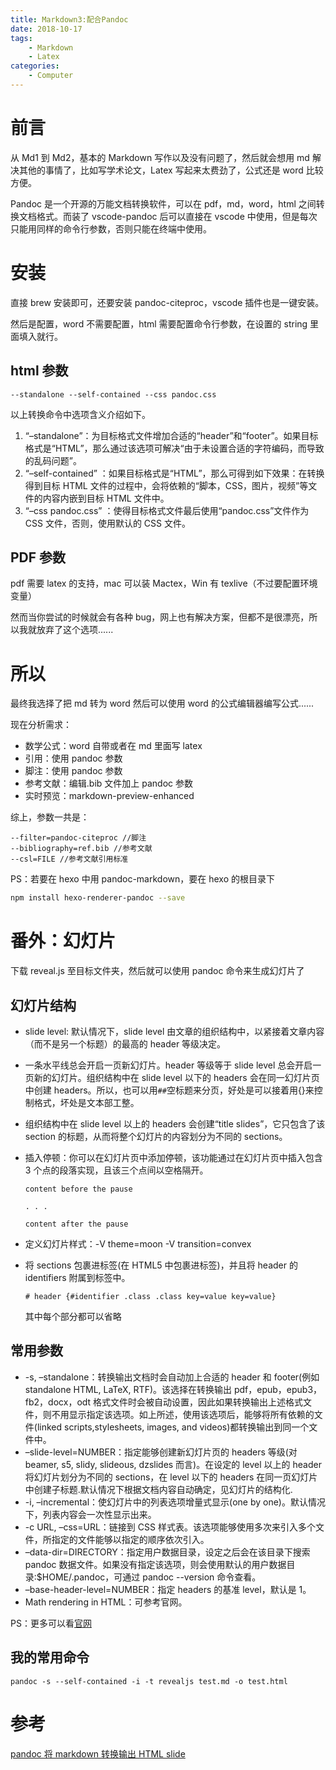 ```yaml
---
title: Markdown3:配合Pandoc
date: 2018-10-17
tags:
    - Markdown
    - Latex
categories:
    - Computer
---
```


# 前言

从 Md1 到 Md2，基本的 Markdown 写作以及没有问题了，然后就会想用 md 解决其他的事情了，比如写学术论文，Latex 写起来太费劲了，公式还是 word 比较方便。

Pandoc 是一个开源的万能文档转换软件，可以在 pdf，md，word，html 之间转换文档格式。而装了 vscode-pandoc 后可以直接在 vscode 中使用，但是每次只能用同样的命令行参数，否则只能在终端中使用。

# 安装

直接 brew 安装即可，还要安装 pandoc-citeproc，vscode 插件也是一键安装。

然后是配置，word 不需要配置，html 需要配置命令行参数，在设置的 string 里面填入就行。

## html 参数

```
--standalone --self-contained --css pandoc.css
```

以上转换命令中选项含义介绍如下。

1. “–standalone”：为目标格式文件增加合适的“header”和“footer”。如果目标格式是“HTML”，那么通过该选项可解决“由于未设置合适的字符编码，而导致的乱码问题”。
2. “–self-contained” ：如果目标格式是“HTML”，那么可得到如下效果：在转换得到目标 HTML 文件的过程中，会将依赖的“脚本，CSS，图片，视频”等文件的内容内嵌到目标 HTML 文件中。
3. “–css pandoc.css” ：使得目标格式文件最后使用“pandoc.css”文件作为 CSS 文件，否则，使用默认的 CSS 文件。

## PDF 参数

pdf 需要 latex 的支持，mac 可以装 Mactex，Win 有 texlive（不过要配置环境变量）

然而当你尝试的时候就会有各种 bug，网上也有解决方案，但都不是很漂亮，所以我就放弃了这个选项......

# 所以

最终我选择了把 md 转为 word 然后可以使用 word 的公式编辑器编写公式......

现在分析需求：

-   数学公式：word 自带或者在 md 里面写 latex
-   引用：使用 pandoc 参数
-   脚注：使用 pandoc 参数
-   参考文献：编辑.bib 文件加上 pandoc 参数
-   实时预览：markdown-preview-enhanced

综上，参数一共是：

```
--filter=pandoc-citeproc //脚注
--bibliography=ref.bib //参考文献
--csl=FILE //参考文献引用标准
```

PS：若要在 hexo 中用 pandoc-markdown，要在 hexo 的根目录下

```bash
npm install hexo-renderer-pandoc --save
```

# 番外：幻灯片

下载 reveal.js 至目标文件夹，然后就可以使用 pandoc 命令来生成幻灯片了

## 幻灯片结构

-   slide level: 默认情况下，slide level 由文章的组织结构中，以紧接着文章内容（而不是另一个标题）的最高的 header 等级决定。
-   一条水平线总会开启一页新幻灯片。header 等级等于 slide level 总会开启一页新的幻灯片。组织结构中在 slide level 以下的 headers 会在同一幻灯片页中创建 headers。所以，也可以用`##`空标题来分页，好处是可以接着用{}来控制格式，坏处是文本部工整。
-   组织结构中在 slide level 以上的 headers 会创建“title slides”，它只包含了该 section 的标题，从而将整个幻灯片的内容划分为不同的 sections。
-   插入停顿：你可以在幻灯片页中添加停顿，该功能通过在幻灯片页中插入包含 3 个点的段落实现，且该三个点间以空格隔开。

    ```
    content before the pause

    . . .

    content after the pause
    ```

-   定义幻灯片样式：-V theme=moon -V transition=convex

-   将 sections 包裹进标签(在 HTML5 中包裹进标签)，并且将 header 的 identifiers 附属到标签中。

    ```
    # header {#identifier .class .class key=value key=value}
    ```

    其中每个部分都可以省略

## 常用参数

-   -s, –standalone：转换输出文档时会自动加上合适的 header 和 footer(例如 standalone HTML, LaTeX, RTF)。该选择在转换输出 pdf，epub，epub3，fb2，docx，odt 格式文件时会被自动设置，因此如果转换输出上述格式文件，则不用显示指定该选项。如上所述，使用该选项后，能够将所有依赖的文件(linked scripts,stylesheets, images, and videos)都转换输出到同一个文件中。
-   –slide-level=NUMBER：指定能够创建新幻灯片页的 headers 等级(对 beamer, s5, slidy, slideous, dzslides 而言)。在设定的 level 以上的 header 将幻灯片划分为不同的 sections，在 level 以下的 headers 在同一页幻灯片中创建子标题.默认情况下根据文档内容自动确定，见幻灯片的结构化.
-   -i, –incremental：使幻灯片中的列表选项增量式显示(one by one)。默认情况下，列表内容会一次性显示出来。
-   -c URL, –css=URL：链接到 CSS 样式表。该选项能够使用多次来引入多个文件，所指定的文件能够以指定的顺序依次引入。
-   –data-dir=DIRECTORY：指定用户数据目录，设定之后会在该目录下搜索 pandoc 数据文件。如果没有指定该选项，则会使用默认的用户数据目录:$HOME/.pandoc，可通过 pandoc --version 命令查看。
-   –base-header-level=NUMBER：指定 headers 的基准 level，默认是 1。
-   Math rendering in HTML：可参考官网。

PS：更多可以看[官网](http://pandoc.org/index.html)

## 我的常用命令

```
pandoc -s --self-contained -i -t revealjs test.md -o test.html
```

# 参考

[pandoc 将 markdown 转换输出 HTML slide](http://liumh.com/2014/07/05/pandoc-produce-slide-shows/#styling-slides)
